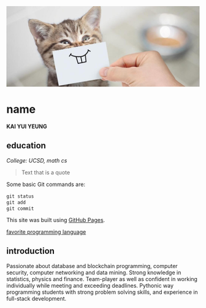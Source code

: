 ![funny cat](interesting-cat-facts.jpg)
# name
**KAI YUI YEUNG**
## education
*College: UCSD, math cs*



> Text that is a quote

Some basic Git commands are:
```
git status
git add
git commit
```


This site was built using [GitHub Pages](https://pages.github.com/).

[favorite programming language](docs/README.md)
## introduction
Passionate about database and blockchain programming, computer security, computer networking and data mining.
Strong knowledge in statistics, physics and finance. Team-player as well as confident in working individually while
meeting and exceeding deadlines.
Pythonic way programming students with strong problem solving skills, and experience in full-stack development.